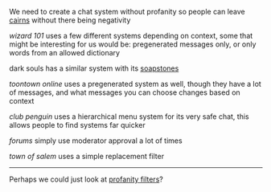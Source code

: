 We need to create a chat system without profanity so people can leave [cairns](cairns.md) without there being negativity

*wizard 101* uses a few different systems depending on context, some that might be interesting for us would be: pregenerated messages only, or only words from an allowed dictionary

dark souls has a similar system with its [soapstones](soapstones.md)

*toontown online* uses a pregenerated system as well, though they have a lot of messages, and what messages you can choose changes based on context

*club penguin* uses a hierarchical menu system for its very safe chat, this allows people to find systems far quicker

*forums* simply use moderator approval a lot of times

*town of salem* uses a simple replacement filter

---

Perhaps we could just look at [profanity filters](profanity%20filters.md)?
